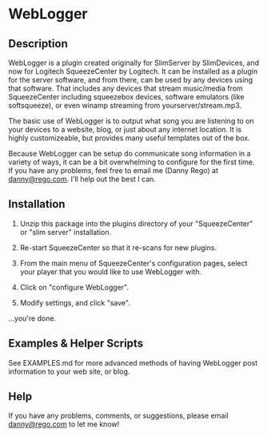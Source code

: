 # WebLogger

## Description

WebLogger is a plugin created originally for SlimServer by SlimDevices, and now
for Logitech SqueezeCenter by Logitech.  It can be installed as a plugin for
the server software, and from there, can be used by any devices using that
software.  That includes any devices that stream music/media from SqueezeCenter
including squeezebox devices, software emulators (like softsqueeze), or even
winamp streaming from yourserver/stream.mp3.

The basic use of WebLogger is to output what song you are listening to on your
devices to a website, blog, or just about any internet location.  It is highly
customizeable, but provides many useful templates out of the box.

Because WebLogger can be setup do communicate song information in a variety of
ways, it can be a bit overwhelming to configure for the first time.  If you
have any problems, feel free to email me (Danny Rego) at danny@rego.com.  I'll
help out the best I can.


## Installation

1.  Unzip this package into the plugins directory of your "SqueezeCenter" or "slim server" installation.

2.  Re-start SqueezeCenter so that it re-scans for new plugins.

3.  From the main menu of SqueezeCenter's configuration pages, select your player that you would like to use WebLogger with.

4.  Click on "configure WebLogger".

5.  Modify settings, and click "save".

...you're done.

## Examples & Helper Scripts

See EXAMPLES.md for more advanced methods of having WebLogger post information to your web site, or blog.

## Help

If you have any problems, comments, or suggestions, please email danny@rego.com to let me know!
